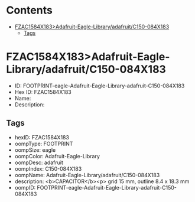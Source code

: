 



Contents
========

* [FZAC1584X183>Adafruit-Eagle-Library/adafruit/C150-084X183](#fzac1584x183adafruit-eagle-libraryadafruitc150-084x183)
	* [Tags](#tags)

# FZAC1584X183>Adafruit-Eagle-Library/adafruit/C150-084X183

- ID: FOOTPRINT-eagle-Adafruit-Eagle-Library-adafruit-C150-084X183
- Hex ID: FZAC1584X183
- Name: 
- Description: 

## Tags

- hexID: FZAC1584X183
- oompType: FOOTPRINT
- oompSize: eagle
- oompColor: Adafruit-Eagle-Library
- oompDesc: adafruit
- oompIndex: C150-084X183
- oompName: Adafruit-Eagle-Library/adafruit/C150-084X183
- description: &lt;b&gt;CAPACITOR&lt;/b&gt;&lt;p&gt;
grid 15 mm, outline 8.4 x 18.3 mm
- oompID: FOOTPRINT-eagle-Adafruit-Eagle-Library-adafruit-C150-084X183
